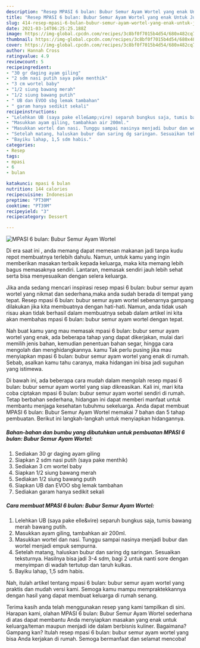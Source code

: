 ```yaml
---
description: "Resep MPASI 6 bulan: Bubur Semur Ayam Wortel yang enak Untuk Jualan"
title: "Resep MPASI 6 bulan: Bubur Semur Ayam Wortel yang enak Untuk Jualan"
slug: 414-resep-mpasi-6-bulan-bubur-semur-ayam-wortel-yang-enak-untuk-jualan
date: 2021-03-14T06:25:25.188Z
image: https://img-global.cpcdn.com/recipes/3c8bf0f7015b4d54/680x482cq70/mpasi-6-bulan-bubur-semur-ayam-wortel-foto-resep-utama.jpg
thumbnail: https://img-global.cpcdn.com/recipes/3c8bf0f7015b4d54/680x482cq70/mpasi-6-bulan-bubur-semur-ayam-wortel-foto-resep-utama.jpg
cover: https://img-global.cpcdn.com/recipes/3c8bf0f7015b4d54/680x482cq70/mpasi-6-bulan-bubur-semur-ayam-wortel-foto-resep-utama.jpg
author: Hannah Cross
ratingvalue: 4.9
reviewcount: 5
recipeingredient:
- "30 gr daging ayam giling"
- "2 sdm nasi putih saya pake menthik"
- "3 cm wortel baby"
- "1/2 siung bawang merah"
- "1/2 siung bawang putih"
- " UB dan EVOO sbg lemak tambahan"
- " garam hanya sedikit sekali"
recipeinstructions:
- "Lelehkan UB (saya pake elle&amp;vire) separuh bungkus saja, tumis bawang merah bawang putih."
- "Masukkan ayam giling, tambahkan air 200ml."
- "Masukkan wortel dan nasi. Tunggu sampai nasinya menjadi bubur dan wortel menjadi empuk sempurna."
- "Setelah matang, haluskan bubur dan saring dg saringan. Sesuaikan teksturnya. Hasilnya bisa jadi 3-4 sdm, bagi 2 untuk nanti sore dengan menyimpan di wadah tertutup dan taruh kulkas."
- "Bayiku lahap, 1,5 sdm habis."
categories:
- Resep
tags:
- mpasi
- 6
- bulan

katakunci: mpasi 6 bulan 
nutrition: 144 calories
recipecuisine: Indonesian
preptime: "PT30M"
cooktime: "PT39M"
recipeyield: "3"
recipecategory: Dessert

---
```



![MPASI 6 bulan: Bubur Semur Ayam Wortel](https://img-global.cpcdn.com/recipes/3c8bf0f7015b4d54/680x482cq70/mpasi-6-bulan-bubur-semur-ayam-wortel-foto-resep-utama.jpg)

Di era  saat ini , anda memang dapat memesan makanan jadi tanpa kudu repot membuatnya terlebih dahulu. Namun, untuk kamu yang ingin memberikan masakan terbaik kepada keluarga, maka kita memang lebih bagus memasaknya sendiri. Lantaran, memasak sendiri jauh lebih sehat serta bisa menyesuaikan dengan selera keluarga.

Jika anda sedang mencari inspirasi resep mpasi 6 bulan: bubur semur ayam wortel yang nikmat dan sederhana,maka anda sudah berada di tempat yang tepat. Resep mpasi 6 bulan: bubur semur ayam wortel  sebenarnya gampang dilakukan jika kita membuatnya dengan hati-hati. Namun, anda tidak usah risau akan tidak berhasil dalam membuatnya 
sebab dalam artikel ini kita akan membahas mpasi 6 bulan: bubur semur ayam wortel dengan tepat.  



Nah buat kamu yang mau memasak mpasi 6 bulan: bubur semur ayam wortel yang enak, ada beberapa tahap yang dapat dikerjakan, mulai dari memilih jenis bahan, kemudian penentuan bahan segar, hingga cara mengolah dan menghidangkannya. kamu Tak perlu pusing jika mau menyiapkan mpasi 6 bulan: bubur semur ayam wortel yang enak di rumah. Sebab, asalkan kamu  tahu caranya, maka hidangan ini bisa jadi suguhan yang istimewa.

Di bawah ini, ada beberapa cara mudah dalam mengolah resep mpasi 6 bulan: bubur semur ayam wortel yang siap dikreasikan. Kali ini, mari kita coba ciptakan mpasi 6 bulan: bubur semur ayam wortel sendiri di rumah. Tetap berbahan sederhana, hidangan ini dapat memberi manfaat untuk membantu menjaga kesehatan tubuhmu sekeluarga. Anda dapat membuat MPASI 6 bulan: Bubur Semur Ayam Wortel memakai 7 bahan dan 5 tahap pembuatan. Berikut ini langkah-langkah untuk menyiapkan hidangannya.

<!--inarticleads1-->

##### Bahan-bahan dan bumbu yang dibutuhkan untuk pembuatan MPASI 6 bulan: Bubur Semur Ayam Wortel:

1. Sediakan 30 gr daging ayam giling
1. Siapkan 2 sdm nasi putih (saya pake menthik)
1. Sediakan 3 cm wortel baby
1. Siapkan 1/2 siung bawang merah
1. Sediakan 1/2 siung bawang putih
1. Siapkan  UB dan EVOO sbg lemak tambahan
1. Sediakan  garam hanya sedikit sekali




<!--inarticleads2-->

##### Cara membuat MPASI 6 bulan: Bubur Semur Ayam Wortel:

1. Lelehkan UB (saya pake elle&amp;vire) separuh bungkus saja, tumis bawang merah bawang putih.
1. Masukkan ayam giling, tambahkan air 200ml.
1. Masukkan wortel dan nasi. Tunggu sampai nasinya menjadi bubur dan wortel menjadi empuk sempurna.
1. Setelah matang, haluskan bubur dan saring dg saringan. Sesuaikan teksturnya. Hasilnya bisa jadi 3-4 sdm, bagi 2 untuk nanti sore dengan menyimpan di wadah tertutup dan taruh kulkas.
1. Bayiku lahap, 1,5 sdm habis.




Nah, itulah artikel tentang  mpasi 6 bulan: bubur semur ayam wortel  yang praktis dan mudah versi kami. Semoga kamu mampu mempraktekkannya dengan hasil yang dapat membuat keluarga di rumah senang. 

Terima kasih anda telah menggunakan resep yang kami tampilkan di sini. Harapan kami, olahan  MPASI 6 bulan: Bubur Semur Ayam Wortel sederhana di atas dapat membantu Anda menyiapkan masakan yang enak untuk keluarga/teman maupun menjadi ide dalam berbisnis kuliner. Bagaimana? Gampang kan? Itulah resep mpasi 6 bulan: bubur semur ayam wortel yang bisa Anda kerjakan di rumah. Semoga bermanfaat dan selamat mencoba!

